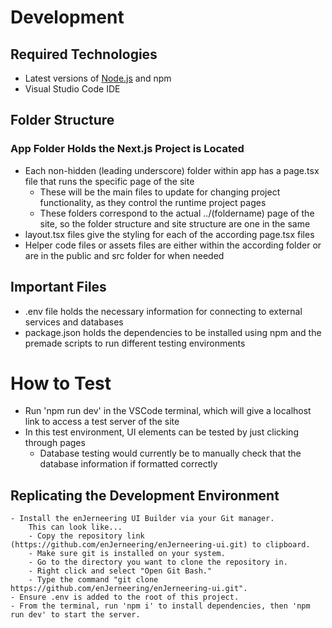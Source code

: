 # Development

## Required Technologies
- Latest versions of [Node.js](https://nodejs.org/en) and npm
- Visual Studio Code IDE

## Folder Structure
### App Folder Holds the Next.js Project is Located
- Each non-hidden (leading underscore) folder within app has a page.tsx file that runs the specific page of the site
    - These will be the main files to update for changing project functionality, as they control the runtime project pages
    - These folders correspond to the actual ../(foldername) page of the site, so the folder structure and site structure are one in the same
- layout.tsx files give the styling for each of the according page.tsx files
- Helper code files or assets files are either within the according folder or are in the public and src folder for when needed

## Important Files
- .env file holds the necessary information for connecting to external services and databases
- package.json holds the dependencies to be installed using npm and the premade scripts to run different testing environments

# How to Test
- Run 'npm run dev' in the VSCode terminal, which will give a localhost link to access a test server of the site
- In this test environment, UI elements can be tested by just clicking through pages
    - Database testing would currently be to manually check that the database information if formatted correctly

## Replicating the Development Environment
    - Install the enJerneering UI Builder via your Git manager.
        This can look like...
        - Copy the repository link (https://github.com/enJerneering/enJerneering-ui.git) to clipboard.
        - Make sure git is installed on your system.
        - Go to the directory you want to clone the repository in.
        - Right click and select "Open Git Bash."
        - Type the command "git clone https://github.com/enJerneering/enJerneering-ui.git".
    - Ensure .env is added to the root of this project.
    - From the terminal, run 'npm i' to install dependencies, then 'npm run dev' to start the server.
